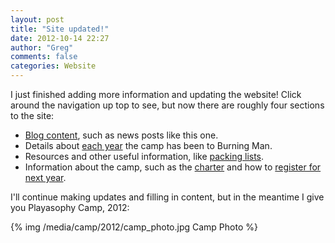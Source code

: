 ```yaml
---
layout: post
title: "Site updated!"
date: 2012-10-14 22:27
author: "Greg"
comments: false
categories: Website
---
```

I just finished adding more information and updating the website!
Click around the navigation up top to see, but now there are roughly four sections to the site:

- [Blog content](/blog/archives), such as news posts like this one.
- Details about [each year](/camp) the camp has been to Burning Man.
- Resources and other useful information, like [packing lists](/info/packing-list).
- Information about the camp, such as the [charter](/about/charter) and how to [register for next year](/about/camping-with-us).

I'll continue making updates and filling in content, but in the meantime I give you Playasophy Camp, 2012:

{% img /media/camp/2012/camp_photo.jpg Camp Photo %}
